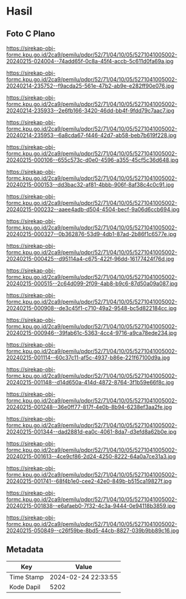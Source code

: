 # Hasil

## Foto C Plano

https://sirekap-obj-formc.kpu.go.id/2ca9/pemilu/pdpr/52/71/04/10/05/5271041005002-20240215-024004--74add65f-0c8a-45f4-accb-5c611d0fa69a.jpg

https://sirekap-obj-formc.kpu.go.id/2ca9/pemilu/pdpr/52/71/04/10/05/5271041005002-20240214-235752--f9acda25-561e-47b2-ab9e-e282ff90e076.jpg

https://sirekap-obj-formc.kpu.go.id/2ca9/pemilu/pdpr/52/71/04/10/05/5271041005002-20240214-235933--2e6fb166-3420-46dd-bb4f-9fdd79c7aac7.jpg

https://sirekap-obj-formc.kpu.go.id/2ca9/pemilu/pdpr/52/71/04/10/05/5271041005002-20240214-235953--6a8cda67-f446-42d7-ab58-beb7b619f228.jpg

https://sirekap-obj-formc.kpu.go.id/2ca9/pemilu/pdpr/52/71/04/10/05/5271041005002-20240215-000106--655c573c-d0e0-4596-a355-45cf5c36d648.jpg

https://sirekap-obj-formc.kpu.go.id/2ca9/pemilu/pdpr/52/71/04/10/05/5271041005002-20240215-000153--dd3bac32-af81-4bbb-906f-8af38c4c0c91.jpg

https://sirekap-obj-formc.kpu.go.id/2ca9/pemilu/pdpr/52/71/04/10/05/5271041005002-20240215-000232--aaee4adb-d504-4504-becf-9a06d6ccb694.jpg

https://sirekap-obj-formc.kpu.go.id/2ca9/pemilu/pdpr/52/71/04/10/05/5271041005002-20240215-000327--0b362876-53d9-4db1-87ad-2b86f1c6577e.jpg

https://sirekap-obj-formc.kpu.go.id/2ca9/pemilu/pdpr/52/71/04/10/05/5271041005002-20240215-000425--d95114a4-c675-422f-96dd-16177424f76d.jpg

https://sirekap-obj-formc.kpu.go.id/2ca9/pemilu/pdpr/52/71/04/10/05/5271041005002-20240215-000515--2c64d099-2f09-4ab8-b9c6-87d50a09a087.jpg

https://sirekap-obj-formc.kpu.go.id/2ca9/pemilu/pdpr/52/71/04/10/05/5271041005002-20240215-000908--de3c45f1-c710-49a2-9548-bc5d822184cc.jpg

https://sirekap-obj-formc.kpu.go.id/2ca9/pemilu/pdpr/52/71/04/10/05/5271041005002-20240215-000946--39fab61c-5363-4cc4-9716-a9ca78ede234.jpg

https://sirekap-obj-formc.kpu.go.id/2ca9/pemilu/pdpr/52/71/04/10/05/5271041005002-20240215-001114--60c37c11-af5c-4937-b86e-221f67100d9a.jpg

https://sirekap-obj-formc.kpu.go.id/2ca9/pemilu/pdpr/52/71/04/10/05/5271041005002-20240215-001148--d14d650a-414d-4872-8764-3f1b59e66f8c.jpg

https://sirekap-obj-formc.kpu.go.id/2ca9/pemilu/pdpr/52/71/04/10/05/5271041005002-20240215-001248--36e0ff77-817f-4e0b-8b94-6238ef3aa2fe.jpg

https://sirekap-obj-formc.kpu.go.id/2ca9/pemilu/pdpr/52/71/04/10/05/5271041005002-20240215-001344--dad2881d-ea0c-4061-8da7-d3efd8a62b0e.jpg

https://sirekap-obj-formc.kpu.go.id/2ca9/pemilu/pdpr/52/71/04/10/05/5271041005002-20240215-001613--4ce9cf86-2d24-4250-8222-64a0a7ce31a3.jpg

https://sirekap-obj-formc.kpu.go.id/2ca9/pemilu/pdpr/52/71/04/10/05/5271041005002-20240215-001741--68f4b1e0-cee2-42e0-849b-b515ca19827f.jpg

https://sirekap-obj-formc.kpu.go.id/2ca9/pemilu/pdpr/52/71/04/10/05/5271041005002-20240215-001838--e6afaeb0-7f32-4c3a-9444-0e94118b3859.jpg

https://sirekap-obj-formc.kpu.go.id/2ca9/pemilu/pdpr/52/71/04/10/05/5271041005002-20240215-050849--c26f59be-8bd5-44cb-8827-039b9bb89c16.jpg


## Metadata

| Key        | Value               |
| ---------- | ------------------- |
| Time Stamp | 2024-02-24 22:33:55 |
| Kode Dapil | 5202                |



